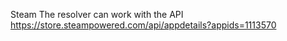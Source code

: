 Steam
 The resolver can work with the API https://store.steampowered.com/api/appdetails?appids=1113570
